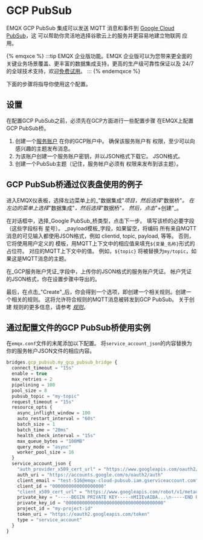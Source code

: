 # GCP PubSub

EMQX GCP PubSub 集成可以发送 MQTT 消息和事件到
[Google Cloud PubSub](https://cloud.google.com/pubsub?hl=en-us)，这
可以帮助你灵活地选择谷歌云上的服务并更容易地建立物联网
应用。

{% emqxce %}
:::tip
EMQX 企业版功能。EMQX 企业版可以为您带来更全面的关键业务场景覆盖、更丰富的数据集成支持，更高的生产级可靠性保证以及 24/7 的全球技术支持，欢迎[免费试用](https://www.emqx.com/zh/try?product=enterprise)。
:::
{% endemqxce %}

下面的步骤将指导你使用这个配置。

## 设置

在配置GCP PubSub之前，必须先在GCP方面进行一些配置步骤
在EMQX上配置GCP PubSub桥。

1. 创建一个[服务账户](https://developers.google.com/identity/protocols/oauth2/service-account#creatinganaccount)
   在你的GCP账户中。 确保该服务账户有
   权限，至少可以向感兴趣的主题发布消息。
2. 为该账户创建一个服务账户密钥，并以JSON格式下载它。
   JSON格式。
3. 创建一个PubSub主题（记住，服务帐户必须有
   权限来发布到该主题）。

## GCP PubSub桥通过仪表盘使用的例子

进入EMQX仪表板，选择左边菜单上的_"数据集成"_项目，然后选择_"数据桥"_。
在左边的菜单上选择_"数据集成"_，然后选择_"数据桥"_。 然后，点击_"+创建"_。

在对话框中，选择_Google PubSub_桥类型，点击下一步。
填写该桥的必要字段（这些字段标有
星号）。 _payload模板_字段，如果留空，将编码
所有来自MQTT消息的可见输入都使用JSON格式，例如
clientid, topic, payload, 等等。 否则，它将使用用户定义的
模板，用MQTT上下文中的相应值来填充`${变量_名称}`形式的占位符。
对应的MQTT上下文中的值。 例如，`${topic}`
将被替换为`my/topic`，如果这是MQTT消息的主题。

在_GCP服务账户凭证_字段中，上传你的JSON格式的服务账户凭证。
帐户凭证的JSON格式，你在设置步骤中导出的。

最后，在点击_"Create"_后，你会得到一个选项，即创建一个相关规则。创建一
个相关的规则。 这将允许符合规则的MQTT消息被转发到GCP PubSub。 关于创建
规则的更多信息，请参考 [_规则_](./rules.md)。


## 通过配置文件的GCP PubSub桥使用实例

在`emqx.conf`文件的末尾添加以下配置。
将`service_account_json`的内容替换为
你的服务帐户JSON文件的相应内容。

```js
bridges.gcp_pubsub.my_gcp_pubsub_bridge {
  connect_timeout = "15s"
  enable = true
  max_retries = 2
  pipelining = 100
  pool_size = 8
  pubsub_topic = "my-topic"
  request_timeout = "15s"
  resource_opts {
    async_inflight_window = 100
    auto_restart_interval = "60s"
    batch_size = 1
    batch_time = "20ms"
    health_check_interval = "15s"
    max_queue_bytes = "100MB"
    query_mode = "async"
    worker_pool_size = 16
  }
  service_account_json {
    "auth_provider_x509_cert_url" = "https://www.googleapis.com/oauth2/v1/certs"
    auth_uri = "https://accounts.google.com/o/oauth2/auth"
    client_email = "test-516@emqx-cloud-pubsub.iam.gserviceaccount.com"
    client_id = "0000000000000000000"
    "client_x509_cert_url" = "https://www.googleapis.com/robot/v1/metadata/x509/test-pubsub.iam.gserviceaccount.com"
    private_key = "-----BEGIN PRIVATE KEY-----nMIIEvAIBA...\n-----END PRIVATE KEY-----\n"
    private_key_id = "000000000000000000000000000000000000"
    project_id = "my-project-id"
    token_uri = "https://oauth2.googleapis.com/token"
    type = "service_account"
  }
}
```
